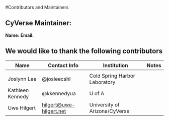 #Contributors and Maintainers

## CyVerse Maintainer: 

**Name:**
**Email:**

## We would like to thank the following contributors

|Name|Contact Info|Institution|Notes|
|----|------------|-----------|-----|
|||||
|Joslynn Lee|@josleecshl|Cold Spring Harbor Laboratory||
|Kathleen Kennedy|@kkennedyua|U of A||
|Uwe Hilgert|hilgert@uwe-hilgert.net|University of Arizona/CyVerse||
